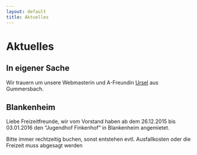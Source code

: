 ```yaml
---
layout: default
title: Aktuelles
---
```

# Aktuelles

## In eigener Sache

Wir trauern um unsere Webmasterin und A-Freundin [Ursel](http://www.wirtrauern.de/Traueranzeige/Ursel-Koester) aus Gummersbach.

## Blankenheim

Liebe Freizeitfreunde, wir vom Vorstand haben ab dem
26.12.2015 bis 03.01.2016  den “Jugendhof Finkenhof“
in Blankenheim angemietet.

Bitte immer rechtzeitig buchen, sonst entstehen evtl.
Ausfallkosten oder die Freizeit muss abgesagt werden
